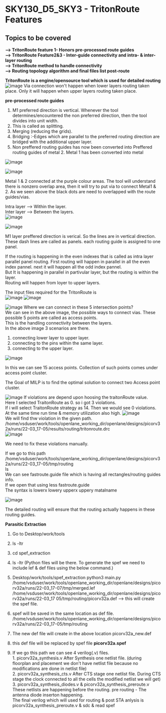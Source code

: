 # SKY130_D5_SKY3 - TritonRoute Features 
##  Topics to be covered
**--> TritonRoute feature 1- Honors pre-processed route guides**   
**--> TritonRoute Feature2&3 - Inter-guide connectivity and intra- & inter-layer routing**    
**--> TritonRoute method to handle connectivity**     
**--> Routing topology algorithm and final files list post-route**

**TritonRoute is a engine/opensource tool which is used for detailed routing**  
![image](https://github.com/Gayathri4801/NASSCOM-VSD-IAT/assets/163323618/8ae3eb9b-cd03-4b2a-aa02-42e54fa8f143)
Via connection won't happen  when lower layers routing taken place. Only it will happen when upper layers routing taken place.   

**pre-processed route guides**

1. M1 preferred direction is vertical. Whenever the tool determines/encountered the non preferred direction, then the tool divides into unit width.
2. This is called as splitting.   
3. Merging (reducing the grids).   
4. Bridging :-Edges which are parallel to the preferred routing direction are bridged with the additional upper layer.
5. Non preffered routing guides has now been converted into Preffered routing guides of metal 2.  Metal 1 has been converted into metal
     
![image](https://github.com/Gayathri4801/NASSCOM-VSD-IAT/assets/163323618/5944079e-e9a8-43c9-b5ca-24822cb8b749)

![image](https://github.com/Gayathri4801/NASSCOM-VSD-IAT/assets/163323618/2b17c150-d562-40b4-b4e6-397ed5878ab0)

Metal 1 & 2 connected at the purple colour areas. The tool will understand there is nonzero overlap area, then it will try to put via to connect Metal1 & 2.   As we seen above the black dots are need to overlapped with the route guides/vias.  

Intra layer --> Within the layer.   
Inter layer --> Between the layers.  
![image](https://github.com/Gayathri4801/NASSCOM-VSD-IAT/assets/163323618/d9c7705a-b84a-4841-be47-a81904c3338f)

![image](https://github.com/Gayathri4801/NASSCOM-VSD-IAT/assets/163323618/a28caf18-574e-49a5-b756-f55b11f2c2d8)

M1 layer preffered direction is verical. So the lines are in vertical direction. These dash lines are called as panels.  each routing guide is assigned to one panel.  

If the routing is happening in the even indexes that is called as intra layer parallel panel routing.  First routing will happen in parallel in all the even index pannel. next it will happen all the odd index pannel.  
But It is happening in parallel in partivular layer, but the routing is within the layer.  
Routing will happen from loyer to upper layers.  


The input files required for the TritonRoute is   
![image](https://github.com/Gayathri4801/NASSCOM-VSD-IAT/assets/163323618/e19b2164-f774-4a65-a792-ad47a597afc7)
![image](https://github.com/Gayathri4801/NASSCOM-VSD-IAT/assets/163323618/068cb389-315b-4bf7-beb6-ce312fa24530)

![image](https://github.com/Gayathri4801/NASSCOM-VSD-IAT/assets/163323618/9d57e82c-8d38-48b1-a31a-63a1380afcd0)
Where we can connect in these 5 intersection points?  
We can see in the above image, the possible ways to connect vias. These possible 5 points are called as access points.  
This is the handling connectivity between the layers.     
In the above image 3 scenarios are there.     
1. connecting lower layer to upper layer.   
2. connecting to the pins within the same layer.   
3. connecting to the upper layer.     

![image](https://github.com/Gayathri4801/NASSCOM-VSD-IAT/assets/163323618/4ef41196-d213-47fb-b526-a608cd17f691)

In this we can see 15 access points.  Collection of such points comes under access point cluster.   

The Goal of MILP is to find the optimal solution to connect two Access point cluster.  

![image](https://github.com/Gayathri4801/NASSCOM-VSD-IAT/assets/163323618/8e12e9b3-852c-4b39-a9d1-5d26fc76e6d6)
If violations are depend upon hoosing the traitonRoute value.  
Here I selected TraitonRoute as 0. so i got 3 violations.  
If i will select TraitonRoute strategy as 14. Then we would see 0 violations. At the same time run time & memory utilization also high. 
![image](https://github.com/Gayathri4801/NASSCOM-VSD-IAT/assets/163323618/64804c78-e37c-44b0-bf5b-af1e5791b1cc)  
We will find thw violation in the given path.  
/home/vsduser/work/tools/openlane_working_dir/openlane/designs/picorv32a/runs/22-03_17-05/results/routing/tritonroute.drc   
![image](https://github.com/Gayathri4801/NASSCOM-VSD-IAT/assets/163323618/df016178-77a9-40d4-9467-0fa2f8fb9d35)

We need to fix these violations manually.  

If we go to this path
/home/vsduser/work/tools/openlane_working_dir/openlane/designs/picorv32a/runs/22-03_17-05/tmp/routing    
ls   
We can see fastroute.guide file which is having all rectangles/routing guides info.  
If we open that using less fastroute.guide   
The syntax is lowerx lowery upperx uppery matalname

![image](https://github.com/Gayathri4801/NASSCOM-VSD-IAT/assets/163323618/08b208c7-6f25-48e2-b149-f0d32fdef511)

The detailed routing will ensure that the routing actually happens in these routing guides.   

**Parasitic Extraction**

1. Go to Desktop/work/tools           
2. ls -ltr   
3. cd spef_extraction      
4. ls -ltr     (Python files will be there. To generate the spef we need to include lef & def files using the below command.)     
5. Desktop/work/tools/spef_extraction python3 main.py /home/vsduser/work/tools/openlane_working_dir/openlane/designs/picorv32a/runs/22-03_17-07/tmp/merged.lef  /home/vsduser/work/tools/openlane_working_dir/openlane/designs/picorv32a/runs/22-03_17 05/tmp/routing/picorv32a.def     --> this will create the spef file.    
6. spef will be saved in the same location as def file.       
/home/vsduser/work/tools/openlane_working_dir/openlane/designs/picorv32a/runs/22-03_17-05/tmp/routing    
7. The new def file will create in the above location picorv32a_new.def   
8. this def file will be replaced by spef file **picorv32a.spef**    
     
9. If we go this path we can see 4 verilog(.v) files.    
         1. picorv32a_synthesis.v   After Synthesis one netlist file.  (during floorplan and placement we don't have netlist file because no modifications are done in netlist file)    
         2. picorv32a_synthesis_cts.v   After CTS stage one netlist file.  During CTS stage the clock connected to all the cells the  modified netlist we will get)    
         3. picorv32a_synthesis_diodes.v & picorv32a_synthesis_preroute.v    
         These netlists are happening before the routing. pre routing - The antenna diode inserton happening.     
The final verilog which will used for routing & post STA anlysis is picorv32a_synthesis_preroute.v  & sdc & read spef      


